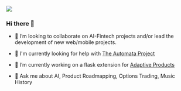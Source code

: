 ![](./particle-background.gif)

### Hi there 👋

- 👯 I’m looking to collaborate on AI-Fintech projects and/or lead the development of new web/mobile projects.

- 🤔 I'm currently looking for help with [The Automata Project](https://www.github.com/upstarter/automata)

- 🔭 I’m currently working on a flask extension for [Adaptive Products](https://www.ericsteen.dev)

- 💬 Ask me about AI, Product Roadmapping, Options Trading, Music History
<!--
**upstarter/upstarter** is a ✨ _special_ ✨ repository because its `README.md` (this file) appears on your GitHub profile.

Here are some ideas to get you started:

- 🔭 I’m currently working on ...
- 🌱 I’m currently learning ...
- 👯 I’m looking to collaborate on ...
- 🤔 I’m looking for help with ...
- 💬 Ask me about ...
- 📫 How to reach me: ...
- 😄 Pronouns: ...
- ⚡ Fun fact: ...
-->
